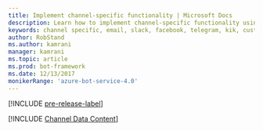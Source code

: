 ```yaml
---
title: Implement channel-specific functionality | Microsoft Docs
description: Learn how to implement channel-specific functionality using the the Bot Builder SDK for .NET.
keywords: channel specific, email, slack, facebook, telegram, kik, custom channel
author: RobStand
ms.author: kamrani
manager: kamrani
ms.topic: article
ms.prod: bot-framework
ms.date: 12/13/2017
monikerRange: 'azure-bot-service-4.0'
---
```


[!INCLUDE [pre-release-label](../includes/pre-release-label.md)]

[!INCLUDE [Channel Data Content](../includes/snippet-channeldata.md)]
